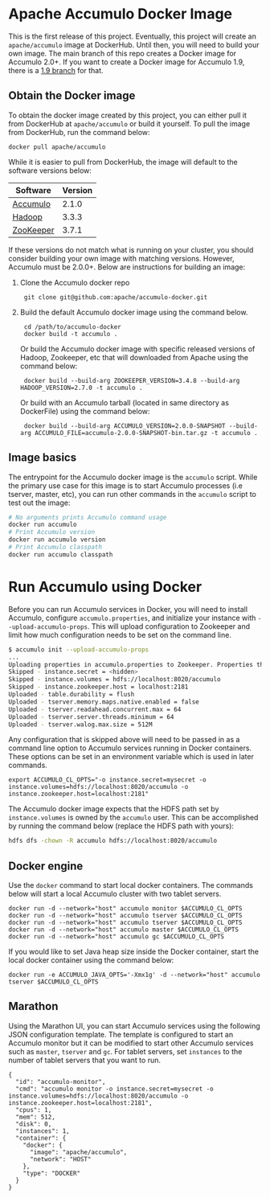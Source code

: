 # Apache Accumulo Docker Image

This is the first release of this project. Eventually, this project will create an `apache/accumulo` image at DockerHub.
Until then, you will need to build your own image. The main branch of this repo creates a Docker image for
Accumulo 2.0+. If you want to create a Docker image for Accumulo 1.9, there is a
[1.9 branch](https://github.com/apache/accumulo-docker/tree/1.9) for that.

## Obtain the Docker image

To obtain the docker image created by this project, you can either pull it from DockerHub at
`apache/accumulo` or build it yourself. To pull the image from DockerHub, run the command below:

    docker pull apache/accumulo

While it is easier to pull from DockerHub, the image will default to the software versions below:

| Software    | Version       |
|-------------|---------------|
| [Accumulo]  | 2.1.0         |
| [Hadoop]    | 3.3.3         |
| [ZooKeeper] | 3.7.1         |

If these versions do not match what is running on your cluster, you should consider building
your own image with matching versions. However, Accumulo must be 2.0.0+. Below are instructions for
building an image:

1. Clone the Accumulo docker repo

        git clone git@github.com:apache/accumulo-docker.git

2. Build the default Accumulo docker image using the command below.

        cd /path/to/accumulo-docker
        docker build -t accumulo .

   Or build the Accumulo docker image with specific released versions of Hadoop, Zookeeper, etc that will downloaded from Apache using the command below:

        docker build --build-arg ZOOKEEPER_VERSION=3.4.8 --build-arg HADOOP_VERSION=2.7.0 -t accumulo .

   Or build with an Accumulo tarball (located in same directory as DockerFile) using the command below:

        docker build --build-arg ACCUMULO_VERSION=2.0.0-SNAPSHOT --build-arg ACCUMULO_FILE=accumulo-2.0.0-SNAPSHOT-bin.tar.gz -t accumulo .

## Image basics

The entrypoint for the Accumulo docker image is the `accumulo` script. While the primary use
case for this image is to start Accumulo processes (i.e tserver, master, etc), you can run other
commands in the `accumulo` script to test out the image:

```bash
# No arguments prints Accumulo command usage
docker run accumulo
# Print Accumulo version
docker run accumulo version
# Print Accumulo classpath
docker run accumulo classpath
```

# Run Accumulo using Docker

Before you can run Accumulo services in Docker, you will need to install Accumulo, configure `accumulo.properties`,
and initialize your instance with `--upload-accumulo-props`. This will upload configuration to Zookeeper and limit
how much configuration needs to be set on the command line.

```bash
$ accumulo init --upload-accumulo-props
...
Uploading properties in accumulo.properties to Zookeeper. Properties that cannot be set in Zookeeper will be skipped:
Skipped - instance.secret = <hidden>
Skipped - instance.volumes = hdfs://localhost:8020/accumulo
Skipped - instance.zookeeper.host = localhost:2181
Uploaded - table.durability = flush
Uploaded - tserver.memory.maps.native.enabled = false
Uploaded - tserver.readahead.concurrent.max = 64
Uploaded - tserver.server.threads.minimum = 64
Uploaded - tserver.walog.max.size = 512M
```

Any configuration that is skipped above will need to be passed in as a command line option to Accumulo services running
in Docker containers. These options can be set in an environment variable which is used in later commands.

```
export ACCUMULO_CL_OPTS="-o instance.secret=mysecret -o instance.volumes=hdfs://localhost:8020/accumulo -o instance.zookeeper.host=localhost:2181"
```

The Accumulo docker image expects that the HDFS path set by `instance.volumes` is owned by the `accumulo` user. This
can be accomplished by running the command below (replace the HDFS path with yours):

```bash
hdfs dfs -chown -R accumulo hdfs://localhost:8020/accumulo
```

## Docker engine

Use the `docker` command to start local docker containers. The commands below will start a local Accumulo cluster
with two tablet servers.

```
docker run -d --network="host" accumulo monitor $ACCUMULO_CL_OPTS
docker run -d --network="host" accumulo tserver $ACCUMULO_CL_OPTS
docker run -d --network="host" accumulo tserver $ACCUMULO_CL_OPTS
docker run -d --network="host" accumulo master $ACCUMULO_CL_OPTS
docker run -d --network="host" accumulo gc $ACCUMULO_CL_OPTS
```

If you would like to set Java heap size inside the Docker container, start the local docker container using the
command below:

```
docker run -e ACCUMULO_JAVA_OPTS='-Xmx1g' -d --network="host" accumulo tserver $ACCUMULO_CL_OPTS
```

## Marathon

Using the Marathon UI, you can start Accumulo services using the following
JSON configuration template.  The template is configured to start an Accumulo
monitor but it can be modified to start other Accumulo services such as
`master`, `tserver` and `gc`. For tablet servers, set `instances` to the number
of tablet servers that you want to run.

```
{
  "id": "accumulo-monitor",
  "cmd": "accumulo monitor -o instance.secret=mysecret -o instance.volumes=hdfs://localhost:8020/accumulo -o instance.zookeeper.host=localhost:2181",
  "cpus": 1,
  "mem": 512,
  "disk": 0,
  "instances": 1,
  "container": {
    "docker": {
      "image": "apache/accumulo",
      "network": "HOST"
    },
    "type": "DOCKER"
  }
}
```

[Accumulo]: https://accumulo.apache.org/
[Hadoop]: https://hadoop.apache.org/
[ZooKeeper]: https://zookeeper.apache.org/
